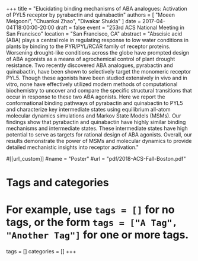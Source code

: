 +++
title = "Elucidating binding mechanisms of ABA analogues: Activation of PYL5 receptor by pyrabactin and quinabactin"
authors = [ "Moeen Meigooni", "Chuankai Zhao", "Diwakar Shukla" ]
date = 2017-04-04T18:00:00-20:00
draft = false
event = "253rd ACS National Meeting in San Francisco"
location = "San Francisco, CA"
abstract    = "Abscisic acid (ABA) plays a central role in regulating response to low water conditions in plants by binding to the PYR/PYL/RCAR family of receptor proteins. Worsening drought-like conditions across the globe have prompted design of ABA agonists as a means of agrochemical control of plant drought resistance. Two recently discovered ABA analogues, pyrabactin and quinabactin, have been shown to selectively target the monomeric receptor PYL5. Though these agonists have been studied extensively in vivo and in vitro, none have effectively utilized modern methods of computational biochemistry to uncover and compare the specific structural transitions that occur in response to these two ABA agonists. Here we report the conformational binding pathways of pyrabactin and quinabactin to PYL5 and characterize key intermediate states using equilibrium all-atom molecular dynamics simulations and Markov State Models (MSMs). Our findings show that pyrabactin and quinabactin have highly similar binding mechanisms and intermediate states. These intermediate states have high potential to serve as targets for rational design of ABA agonists. Overall, our results demonstrate the power of MSMs and molecular dynamics to provide detailed mechanistic insights into receptor activation."

#[[url_custom]]
  #name = "Poster"
  #url  = "pdf/2018-ACS-Fall-Boston.pdf"

# Tags and categories
# For example, use `tags = []` for no tags, or the form `tags = ["A Tag", "Another Tag"]` for one or more tags.
tags = []
categories = []
+++
